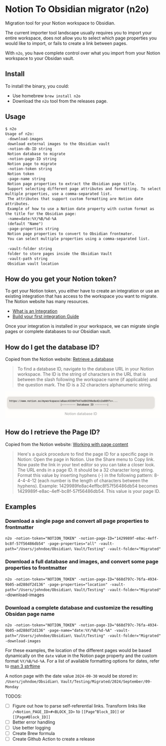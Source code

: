 # Notion To Obsidian migrator (n2o)

Migration tool for your Notion workspace to Obsidian.

The current importer tool landscape usually requires you to import your entire workspace, does not allow you to select which page properties you would like to import, or fails to create a link between pages. 

With `n2o`, you have complete control over what you import from your Notion workspace to your Obsidan vault.


## Install

To install the binary, you could:
- Use homebrew `brew install n2o`
- Download the `n2o` tool from the releases page.

## Usage

```
$ n2o
Usage of n2o:
 -download-images
 download external images to the Obsidian vault
 -notion-db-ID string
 Notion database to migrate
 -notion-page-ID string
 Notion page to migrate
 -notion-token string
 Notion token
 -page-name string
 Notion page properties to extract the Obsidian page title.
 Support selecting different page attributes and formatting. To select multiple properties, use a comma-separated list.
 The attributes that support custom formatting are Notion date attributes.
 Example of how to use a Notion date property with custom format as the title for the Obsidian page:
 -name=date:%Y/%B/%d-%A
 (default "Name")
 -page-properties string
 Notion page properties to convert to Obsidian frontmater.
 You can select multiple properties using a comma-separated list.

 -vault-folder string
 folder to store pages inside the Obsidian Vault
 -vault-path string
 Obsidian vault location
```

## How do you get your Notion token?

To get your Notion token, you either have to create an integration or use an existing integration that has access to the workspace you want to migrate. The Notion website has many resources.

- [What is an Integration](https://developers.notion.com/docs/getting-started#what-is-a-notion-integration)
- [Build your first integration Guide](https://developers.notion.com/docs/create-a-notion-integration)

Once your integration is installed in your workspace, we can migrate single pages or complete databases to our Obsidian vault.

## How do I get the database ID?

Copied from the Notion website: [Retrieve a database](https://developers.notion.com/reference/retrieve-a-database)

> To find a database ID, navigate to the database URL in your Notion workspace. The ID is the string of characters in the URL that is between the slash following the workspace name (if applicable) and the question mark. The ID is a 32 characters alphanumeric string.

![databaseID](img/databaseID.png)

## How do I retrieve the Page ID?

Copied from the Notion website: [Working with page content](https://developers.notion.com/docs/working-with-page-content)
> Here's a quick procedure to find the page ID for a specific page in Notion: 
Open the page in Notion. Use the Share menu to Copy link. Now paste the link in your text editor so you can take a closer look. The URL ends in a page ID.
It should be a 32 character long string. Format this value by inserting hyphens (-) in the following pattern: 8-4-4-4-12 (each number is the length of characters between the hyphens).
Example: 1429989fe8ac4effbc8f57f56486db54 becomes 1429989f-e8ac-4eff-bc8f-57f56486db54.
This value is your page ID.

## Examples

### Download a single page and convert all page properties to frontmatter
`n2o -notion-token="NOTION_TOKEN" -notion-page-ID="1429989f-e8ac-4eff-bc8f-57f56486db54" -page-properties="all" -vault-path="/Users/johndoe/Obsidian\ Vault/Testing" -vault-folder="Migrated"`

### Download a full database and images, and convert some page properties to frontmatter
`n2o -notion-token="NOTION_TOKEN" -notion-page-ID="668d797c-76fa-4934-9b05-ad288df2d136" -page-properties="location" -vault-path="/Users/johndoe/Obsidian\ Vault/Testing" -vault-folder="Migrated"` -download-images

### Download a complete database and customize the resulting Obsidan page name
`n2o -notion-token="NOTION_TOKEN" -notion-page-ID="668d797c-76fa-4934-9b05-ad288df2d136" -page-name="date:%Y/%B/%d-%A" -vault-path="/Users/johndoe/Obsidian\ Vault/Testing" -vault-folder="Migrated" -download-images`

For these examples, the location of the different pages would be based dynamically on the `date` value in the Notion page property and the custom format `%Y/%B/%d-%A`. For a list of available formatting options for dates, refer to [man 3 strftime](https://linux.die.net/man/3/strftime)

A notion page with the date value `2024-09-30` would be stored in: `/Users/johndoe/Obsidian\ Vault/Testing/Migrated/2024/September/09-Monday`


TODOS:
- [ ] Figure out how to parse self-referential links. Transform links like `/<Notion_PAGE_ID>#<BLOCK_ID>` to `[[Page^Block_ID]]` or `[[Page#Block_ID]]`
- [ ] Better error handling
- [ ] Use better logging
- [ ] Create Brew formula
- [ ] Create Github Action to create a release
